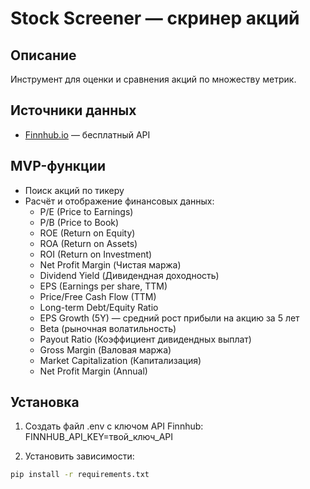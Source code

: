 # Stock Screener — скринер акций

## Описание
Инструмент для оценки и сравнения акций по множеству метрик.

## Источники данных
- [Finnhub.io](https://finnhub.io/) — бесплатный API

## MVP-функции
- Поиск акций по тикеру
- Расчёт и отображение финансовых данных:
	- P/E (Price to Earnings)
	- P/B (Price to Book)
	- ROE (Return on Equity)
	- ROA (Return on Assets)
	- ROI (Return on Investment)
	- Net Profit Margin (Чистая маржа)
	- Dividend Yield (Дивидендная доходность)
	- EPS (Earnings per share, TTM)
	- Price/Free Cash Flow (TTM)
	- Long-term Debt/Equity Ratio
	- EPS Growth (5Y) — средний рост прибыли на акцию за 5 лет
	- Beta (рыночная волатильность)
	- Payout Ratio (Коэффициент дивидендных выплат)
	- Gross Margin (Валовая маржа)
	- Market Capitalization (Капитализация)
	- Net Profit Margin (Annual)


## Установка
1. Создать файл .env с ключом API Finnhub:
    FINNHUB_API_KEY=твой_ключ_API

2. Установить зависимости:
```bash
pip install -r requirements.txt

